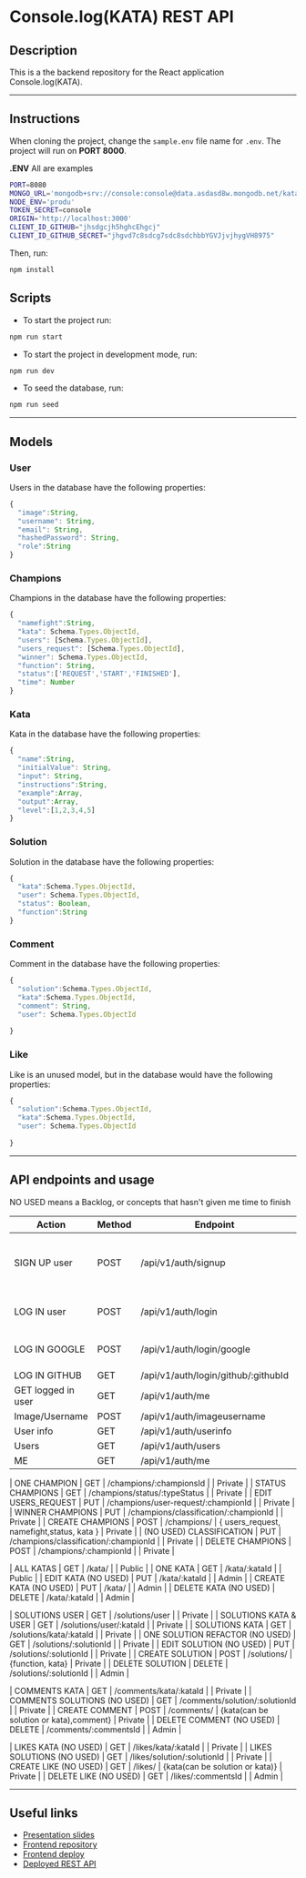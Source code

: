 # Console.log(KATA) REST API
## Description

This is a the backend repository for the React application Console.log(KATA).

---

## Instructions

When cloning the project, change the <code>sample.env</code> file name for <code>.env</code>. The project will run on **PORT 8000**.

**.ENV**
All are examples

```bash
PORT=8080
MONGO_URL='mongodb+srv://console:console@data.asdasd8w.mongodb.net/katadb'
NODE_ENV='produ'
TOKEN_SECRET=console
ORIGIN='http://localhost:3000'
CLIENT_ID_GITHUB="jhsdgcjh5hghcEhgcj"
CLIENT_ID_GITHUB_SECRET="jhgvd7c8sdcg7sdc8sdchbbYGVJjvjhygVH8975"
```


Then, run:
```bash
npm install
```
## Scripts

- To start the project run:
```bash
npm run start
```
- To start the project in development mode, run:
```bash
npm run dev
```
- To seed the database, run:
```bash
npm run seed
```
---

## Models

### User

Users in the database have the following properties:

```js
{
  "image":String,
  "username": String,
  "email": String,
  "hashedPassword": String,
  "role":String
}
```

### Champions

Champions in the database have the following properties:

```js
{
  "namefight":String,
  "kata": Schema.Types.ObjectId,
  "users": [Schema.Types.ObjectId],
  "users_request": [Schema.Types.ObjectId],
  "winner": Schema.Types.ObjectId,
  "function": String,
  "status":['REQUEST','START','FINISHED'],
  "time": Number
}
```

### Kata

Kata in the database have the following properties:

```js
{
  "name":String,
  "initialValue": String,
  "input": String,
  "instructions":String,
  "example":Array,
  "output":Array,
  "level":[1,2,3,4,5]
}
```

### Solution

Solution in the database have the following properties:

```js
{
  "kata":Schema.Types.ObjectId,
  "user": Schema.Types.ObjectId,
  "status": Boolean,
  "function":String
}
```

### Comment

Comment in the database have the following properties:

```js
{
  "solution":Schema.Types.ObjectId,
  "kata":Schema.Types.ObjectId,
  "comment": String,
  "user": Schema.Types.ObjectId
  
}
```

### Like

Like is an unused model, but in the database would have the following properties:

```js
{
  "solution":Schema.Types.ObjectId,
  "kata":Schema.Types.ObjectId,
  "user": Schema.Types.ObjectId
  
}
```

---

## API endpoints and usage 

NO USED means a Backlog, or concepts that hasn't given me time to finish


| Action           | Method    | Endpoint                             | Req.body                        | Private/Public |
|------------------|-----------|--------------------------------------|---------------------------------|-----------------|
| SIGN UP user     | POST      | /api/v1/auth/signup                  | { username, email, password }   |    Public |                 
| LOG IN user      | POST      | /api/v1/auth/login                   | { email, password }             |    Public |               
| LOG IN GOOGLE    | POST      | /api/v1/auth/login/google            | { email, username, image }      |    Public |     
| LOG IN GITHUB    | GET       | /api/v1/auth/login/github/:githubId  |                                 |    Public |        
| GET logged in user   | GET     | /api/v1/auth/me    |   | Private |
| Image/Username    | POST       | /api/v1/auth/imageusername  |                                 |    Private |  
| User info    | GET       | /api/v1/auth/userinfo  |                                 |    Private |
| Users    | GET       | /api/v1/auth/users  |                                 |    Private |
| ME    | GET       | /api/v1/auth/me  |                                 |    Private |


| ONE CHAMPION    | GET       |  /champions/:championsId  |                                 |    Private |
| STATUS CHAMPIONS    | GET       |  /champions/status/:typeStatus  |                                 |    Private |
| EDIT USERS_REQUEST    | PUT       |  /champions/user-request/:championId  |                                 |    Private |
| WINNER CHAMPIONS   | PUT       |  /champions/classification/:championId  |                                 |    Private |
| CREATE CHAMPIONS   | POST       |  /champions/  |     { users_request, namefight,status, kata }            |    Private |
| (NO USED) CLASSIFICATION    | PUT       |  /champions/classification/:championId  |                        |    Private |
| DELETE CHAMPIONS   | POST       |  /champions/:championId  |                 |    Private |


| ALL KATAS    | GET       |  /kata/  |                                 |    Public |
| ONE KATA    | GET       |  /kata/:kataId  |                                 |    Public |
| EDIT KATA (NO USED)   | PUT       |  /kata/:kataId  |                                 |    Admin |
| CREATE KATA (NO USED)   | PUT       |  /kata/  |                                 |    Admin |
| DELETE KATA (NO USED)   | DELETE    |  /kata/:kataId  |                                 |    Admin |


| SOLUTIONS USER    | GET       |  /solutions/user  |                                 |    Private |
| SOLUTIONS KATA & USER    | GET       |  /solutions/user/:kataId  |                                 |    Private |
| SOLUTIONS KATA    | GET       |  /solutions/kata/:kataId  |                                 |    Private |
| ONE SOLUTION REFACTOR (NO USED)    | GET       |  /solutions/:solutionId  |                                 |    Private |
| EDIT SOLUTION (NO USED)    | PUT       |  /solutions/:solutionId  |                                 |    Private |
| CREATE SOLUTION    | POST       |  /solutions/  |   {function, kata}                              |    Private |
| DELETE SOLUTION    | DELETE       |  /solutions/:solutionId  |                                |    Admin |


| COMMENTS KATA    | GET       |  /comments/kata/:kataId  |                                 |    Private |
| COMMENTS SOLUTIONS (NO USED)   | GET       |  /comments/solution/:solutionId  |                                 |    Private |
| CREATE COMMENT  | POST      |  /comments/  |      {kata(can be solution or kata),comment}                      |    Private |
| DELETE COMMENT (NO USED) | DELETE       |  /comments/:commentsId  |                           |    Admin |


| LIKES KATA  (NO USED)  | GET       |  /likes/kata/:kataId  |                                 |    Private |
| LIKES SOLUTIONS (NO USED)   | GET       |  /likes/solution/:solutionId  |                                 |    Private |
| CREATE LIKE (NO USED) | GET       |  /likes/  |      {kata(can be solution or kata)}                      |    Private |
| DELETE LIKE (NO USED) | GET       |  /likes/:commentsId  |                           |    Admin |

---

## Useful links

- [Presentation slides](https://slides.com/andrea_0o0_/console-log-kata/fullscreen#/2)
- [Frontend repository](https://github.com/Andrea0o0/Console.log-Frontend)
- [Frontend deploy](https://console-log-kata.netlify.app/)
- [Deployed REST API](https://kataapp.fly.dev/)

